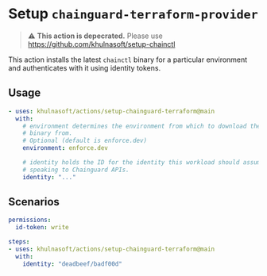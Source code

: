 # Setup `chainguard-terraform-provider`

> :warning: **This action is depecrated.** Please use https://github.com/khulnasoft/setup-chainctl

This action installs the latest `chainctl` binary for a particular environment
and authenticates with it using identity tokens.

## Usage

```yaml
- uses: khulnasoft/actions/setup-chainguard-terraform@main
  with:
    # environment determines the environment from which to download the chainctl
    # binary from.
    # Optional (default is enforce.dev)
    environment: enforce.dev

    # identity holds the ID for the identity this workload should assume when
    # speaking to Chainguard APIs.
    identity: "..."
```

## Scenarios

```yaml
permissions:
  id-token: write

steps:
- uses: khulnasoft/actions/setup-chainguard-terraform@main
  with:
    identity: "deadbeef/badf00d"
```
